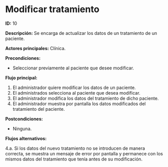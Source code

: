 # Modificar tratamiento

**ID:** 10

**Descripción:** Se encarga de actualizar los datos de un tratamiento de un paciente.

**Actores principales:** Clínica.

**Precondiciones:**

* Seleccionar previamente al paciente que desee modificar.

**Flujo principal:**

1. El administrador quiere modificar los datos de un paciente.
2. El administrados selecciona al paciente que desea modificar.
3. El administrador modifica los datos del tratamiento de dicho paciente.
4. El administrador muestra por pantalla los datos modificados del tratamiento del paciente.

**Postcondiciones:**

* Ninguna.

**Flujos alternativos:**

4.a. Si los datos del nuevo tratamiento no se introducen de manera correcta, se muestra un mensaje de error por pantalla y permanece con los mismos datos del tratamiento que tenía antes de su modificación.
